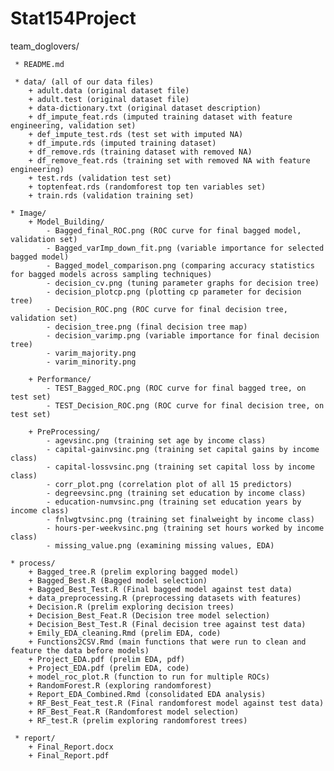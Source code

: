 # Stat154Project

team_doglovers/

     * README.md
     
     * data/ (all of our data files)
        + adult.data (original dataset file)
        + adult.test (original dataset file)
        + data-dictionary.txt (original dataset description)
        + df_impute_feat.rds (imputed training dataset with feature engineering, validation set)
        + def_impute_test.rds (test set with imputed NA)
        + df_impute.rds (imputed training dataset)
        + df_remove.rds (training dataset with removed NA)
        + df_remove_feat.rds (training set with removed NA with feature engineering)
        + test.rds (validation test set)
        + toptenfeat.rds (randomforest top ten variables set)
        + train.rds (validation training set)
        
    * Image/
        + Model_Building/
            - Bagged_final_ROC.png (ROC curve for final bagged model, validation set)
            - Bagged_varImp_down_fit.png (variable importance for selected bagged model)
            - Bagged_model_comparison.png (comparing accuracy statistics for bagged models across sampling techniques)
            - decision_cv.png (tuning parameter graphs for decision tree)
            - decision_plotcp.png (plotting cp parameter for decision tree)
            - Decision_ROC.png (ROC curve for final decision tree, validation set)
            - decision_tree.png (final decision tree map)
            - decision_varimp.png (variable importance for final decision tree)
            - varim_majority.png
            - varim_minority.png
            
        + Performance/
            - TEST_Bagged_ROC.png (ROC curve for final bagged tree, on test set)
            - TEST_Decision_ROC.png (ROC curve for final decision tree, on test set)
            
        + PreProcessing/
            - agevsinc.png (training set age by income class)
            - capital-gainvsinc.png (training set capital gains by income class)
            - capital-lossvsinc.png (training set capital loss by income class)
            - corr_plot.png (correlation plot of all 15 predictors)
            - degreevsinc.png (training set education by income class)
            - education-numvsinc.png (training set education years by income class)
            - fnlwgtvsinc.png (training set finalweight by income class)
            - hours-per-weekvsinc.png (training set hours worked by income class)
            - missing_value.png (examining missing values, EDA)
            
    * process/ 
        + Bagged_tree.R (prelim exploring bagged model)
        + Bagged_Best.R (Bagged model selection)
        + Bagged_Best_Test.R (Final bagged model against test data)
        + data_preprocessing.R (preprocessing datasets with features)
        + Decision.R (prelim exploring decision trees)
        + Decision_Best_Feat.R (Decision tree model selection)
        + Decision_Best_Test.R (Final decision tree against test data)
        + Emily_EDA_cleaning.Rmd (prelim EDA, code)
        + Functions2CSV.Rmd (main functions that were run to clean and feature the data before models)
        + Project_EDA.pdf (prelim EDA, pdf)
        + Project_EDA.pdf (prelim EDA, code)
        + model_roc_plot.R (function to run for multiple ROCs)
        + RandomForest.R (exploring randomforest)
        + Report_EDA_Combined.Rmd (consolidated EDA analysis)
        + RF_Best_Feat_test.R (Final randomforest model against test data) 
        + RF_Best_Feat.R (Randomforest model selection)
        + RF_test.R (prelim exploring randomforest trees)
        
     * report/
        + Final_Report.docx
        + Final_Report.pdf
        
        
      
